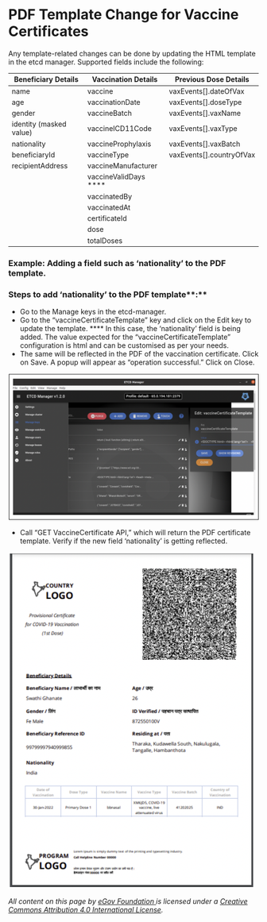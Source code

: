 # PDF Template Change for Vaccine Certificates

Any template-related changes can be done by updating the HTML template in the etcd manager. Supported fields include the following:&#x20;

| Beneficiary Details     | Vaccination Details    | Previous Dose Details     |
| ----------------------- | ---------------------- | ------------------------- |
| name                    | vaccine                | vaxEvents\[].dateOfVax    |
| age                     | vaccinationDate        | vaxEvents\[].doseType     |
| gender                  | vaccineBatch           | vaxEvents\[].vaxName      |
| identity (masked value) | vaccineICD11Code       | vaxEvents\[].vaxType      |
| nationality             | vaccineProphylaxis     | vaxEvents\[].vaxBatch     |
| beneficiaryId           | vaccineType            | vaxEvents\[].countryOfVax |
| recipientAddress        | vaccineManufacturer    |                           |
|                         | vaccineValidDays ****  |                           |
|                         | vaccinatedBy           |                           |
|                         | vaccinatedAt           |                           |
|                         | certificateId          |                           |
|                         | dose                   |                           |
|                         | totalDoses             |                           |

### **Example: Adding a field such as ‘nationality’ to the PDF template.**

### Steps to add ‘nationality’ to the PDF template**:**

* Go to the Manage keys in the etcd-manager.&#x20;
* Go to the “vaccineCertificateTemplate” key and click on the Edit key to update the template. **** In this case, the ‘nationality’ field is being added. The value expected for the “vaccineCertificateTemplate” configuration is html and can be customised as per your needs.&#x20;
* The same will be reflected in the PDF of the vaccination certificate. Click on Save. A popup will appear as “operation successful.” Click on Close.

![](<../../../../.gitbook/assets/Screenshot 2022-06-17 at 5.54.33 PM (1).png>)

* Call “GET VaccineCertificate API,” which will return the PDF certificate template. Verify if the new field ‘nationality’ is getting reflected.

![Sample certificate](<../../../../.gitbook/assets/Screenshot 2022-06-17 at 5.57.09 PM.png>)



_All content on this page by_ [_eGov Foundation_ ](https://egov.org.in/)_is licensed under a_ [_Creative Commons Attribution 4.0 International License_](http://creativecommons.org/licenses/by/4.0/)_._    &#x20;
